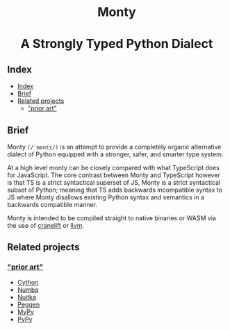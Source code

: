 <h1 align="center">Monty</h1>

<h1 align="center">A Strongly Typed Python Dialect</h1>

## Index

- [Index](#index)
- [Brief](#brief)
- [Related projects](#related-projects)
  - ["prior art"](#prior-art)

## Brief

Monty `(/ˈmɒntɪ/)` is an attempt to provide a completely organic alternative
dialect of Python equipped with a stronger, safer, and smarter type system.

At a high level monty can be closely compared with what TypeScript does for
JavaScript. The core contrast between Monty and TypeScript however is
that TS is a strict syntactical superset of JS, Monty is a strict syntactical
subset of Python; meaning that TS adds backwards incompatible syntax to JS
where Monty disallows existing Python syntax and semantics in a backwards
compatible manner.

Monty is intended to be compiled straight to native binaries or WASM via the
use of [cranelift] or [llvm].

## Related projects

### ["prior art"](https://github.com/rust-lang/rfcs/blob/master/text/2333-prior-art.md)

- [Cython](https://github.com/cython/cython)
- [Numba](https://github.com/numba/numba)
- [Nuitka](https://github.com/Nuitka/Nuitka)
- [Peggen](https://github.com/gvanrossum/pegen)
- [MyPy](https://github.com/python/mypy)
- [PyPy](https://foss.heptapod.net/pypy/pypy)

[cranelift]: https://github.com/bytecodealliance/wasmtime/tree/main/cranelift
[llvm]: https://llvm.org/
